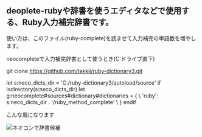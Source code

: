 ## deoplete-rubyや辞書を使うエディタなどで使用する、Ruby入力補完辞書です。

使い方は、このファイル(ruby-complete)を読ませて入力補完の単語数を増やします。

neocompleteで入力補完辞書として使うとき(C:ドライブ直下)

git clone https://github.com/takkii/ruby-dictionary3.git

let s:neco_dicts_dir = 'C:/ruby-dictionary3/autoload/source'
if isdirectory(s:neco_dicts_dir)
  let g:neocomplete#sources#dictionary#dictionaries = {
  \   'ruby': s:neco_dicts_dir . '/ruby_method_complete'
  \ }
endif

こんな風になります

![ネオコンで辞書候補](https://github.com/takkii/ruby-dictionary3/blob/master/images/image.jpg)
